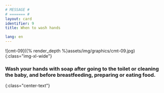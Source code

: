 ```yaml
---
# MESSAGE #
# ======= #
layout: card
identifier: 9
title: When to wash hands

lang: en
---
```


![cmt-09]({% render_depth %}assets/img/graphics/cmt-09.jpg){:class="img-xl-wide"}

### Wash your hands with soap after going to the toilet or cleaning the baby, and before breastfeeding, preparing or eating food.
{:class="center-text"}